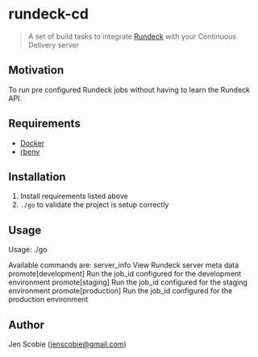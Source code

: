 # rundeck-cd

> A set of build tasks to integrate [Rundeck](http://rundeck.org/) with your
Continuous Delivery server

## Motivation

To run pre configured Rundeck jobs without having to learn the Rundeck API.

## Requirements

* [Docker](http://docker.io/)
* [rbenv](http://rbenv.org/)

## Installation

1. Install requirements listed above
2. ```./go``` to validate the project is setup correctly

## Usage

  Usage: ./go <command>

  Available commands are:
      server_info             View Rundeck server meta data
      promote[development]    Run the job_id configured for the development environment
      promote[staging]        Run the job_id configured for the staging environment
      promote[production]     Run the job_id configured for the production environment

## Author

Jen Scobie (jenscobie@gmail.com)
